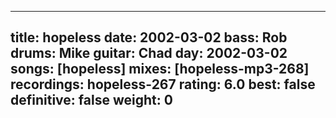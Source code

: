 
---
title: hopeless
date: 2002-03-02
bass:	Rob
drums:	Mike
guitar:	Chad
day: 2002-03-02
songs: [hopeless]
mixes: [hopeless-mp3-268]
recordings: hopeless-267
rating: 6.0
best: false
definitive: false
weight: 0
---
